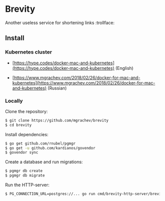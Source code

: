 # Brevity
Another useless service for shortening links :trollface:

## Install

### Kubernetes cluster

* [https://hype.codes/docker-mac-and-kubernetes](https://hype.codes/docker-mac-and-kubernetes) (English)

* [https://www.mgrachev.com/2018/02/26/docker-for-mac-and-kubernetes](https://www.mgrachev.com/2018/02/26/docker-for-mac-and-kubernetes) (Russian)

### Locally

Clone the repository:

```bash
$ git clone https://github.com/mgrachev/brevity
$ cd brevity
```

Install dependencies:

```bash
$ go get github.com/rnubel/pgmgr
$ go get -u github.com/kardianos/govendor
$ govendor sync
```

Create a database and run migrations:

```bash
$ pgmgr db create
$ pgmgr db migrate
```

Run the HTTP-server:

```bash
$ PG_CONNECTION_URL=postgres://... go run cmd/brevity-http-server/brevity-http-server.go
```
